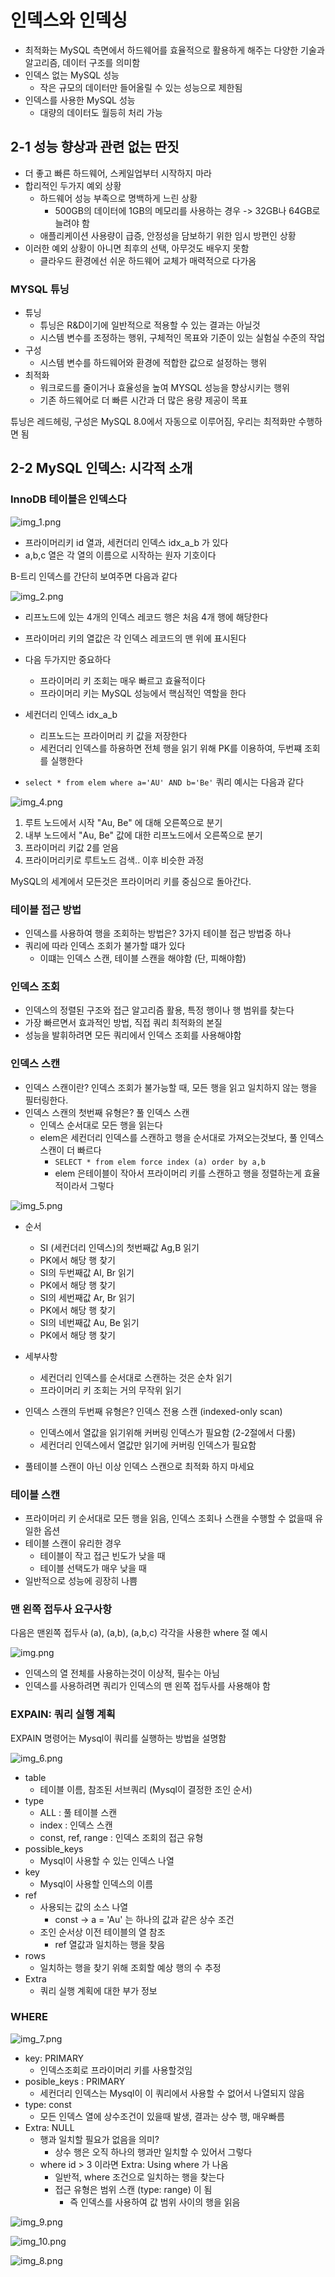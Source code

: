 # 인덱스와 인덱싱

* 최적화는 MySQL 측면에서 하드웨어를 효율적으로 활용하게 해주는 다양한 기술과 알고리즘, 데이터 구조를 의미함
* 인덱스 없는 MySQL 성능
  * 작은 규모의 데이터만 들어올릴 수 있는 성능으로 제한됨
* 인덱스를 사용한 MySQL 성능
  * 대량의 데이터도 월등히 처리 가능

## 2-1 성능 향상과 관련 없는 딴짓

* 더 좋고 빠른 하드웨어, 스케일업부터 시작하지 마라
* 합리적인 두가지 예외 상황
  * 하드웨어 성능 부족으로 명백하게 느린 상황
    * 500GB의 데이터에 1GB의 메모리를 사용하는 경우 ->  32GB나 64GB로 늘려야 함
  * 애플리케이션 사용량이 급증, 안정성을 담보하기 위한 임시 방편인 상황
* 이러한 예외 상황이 아니면 최후의 선택, 아무것도 배우지 못함
  * 클라우드 환경에선 쉬운 하드웨어 교체가 매력적으로 다가옴

### MYSQL 튜닝

* 튜닝
  * 튜닝은 R&D이기에 일반적으로 적용할 수 있는 결과는 아닐것
  * 시스템 변수를 조정하는 행위, 구체적인 목표와 기준이 있는 실험실 수준의 작업
* 구성
  * 시스템 변수를 하드웨어와 환경에 적합한 값으로 설정하는 행위
* 최적화
  * 워크로드를 줄이거나 효율성을 높여 MYSQL 성능을 향상시키는 행위
  * 기존 하드웨어로 더 빠른 시간과 더 많은 용량 제공이 목표

튜닝은 레드헤링, 구성은 MySQL 8.0에서 자동으로 이루어짐, 우리는 최적화만 수행하면 됨

## 2-2 MySQL 인덱스: 시각적 소개

### InnoDB 테이블은 인덱스다

![img_1.png](img_1.png)

* 프라이머리키 id 열과, 세컨더리 인덱스 idx_a_b 가 있다
* a,b,c 열은 각 열의 이름으로 시작하는 원자 기호이다

B-트리 인덱스를 간단히 보여주면 다음과 같다

![img_2.png](img_2.png)

* 리프노드에 있는 4개의 인덱스 레코드 행은 처음 4개 행에 해당한다
* 프라이머리 키의 열값은 각 인덱스 레코드의 맨 위에 표시된다
* 다음 두가지만 중요하다
  * 프라이머리 키 조회는 매우 빠르고 효율적이다
  * 프라이머리 키는 MySQL 성능에서 핵심적인 역할을 한다

* 세컨더리 인덱스 idx_a_b
  * 리프노드는 프라이머리 키 값을 저장한다
  * 세컨더리 인덱스를 하용하면 전체 행을 읽기 위해 PK를 이용하여, 두번쨰 조회를 실행한다
* `select * from elem where a='AU' AND b='Be'` 쿼리 예시는 다음과 같다

![img_4.png](img_4.png)

1. 루트 노드에서 시작 "Au, Be" 에 대해 오른쪽으로 분기
2. 내부 노드에서 "Au, Be" 값에 대한 리프노드에서 오른쪽으로 분기
3. 프라이머리 키값 2를 얻음
4. 프라이머리키로 루트노드 검색.. 이후 비슷한 과정

MySQL의 세계에서 모든것은 프라이머리 키를 중심으로 돌아간다.

### 테이블 접근 방법

* 인덱스를 사용하여 행을 조회하는 방법은? 3가지 테이블 접근 방법중 하나
* 쿼리에 따라 인덱스 조회가 불가할 떄가 있다
  * 이떄는 인덱스 스캔, 테이블 스캔을 해야함 (단, 피해야함)

### 인덱스 조회

* 인덱스의 정렬된 구조와 접근 알고리즘 활용, 특정 행이나 행 범위를 찾는다
* 가장 빠르면서 효과적인 방법, 직접 쿼리 최적화의 본질
* 성능을 발휘하려면 모든 쿼리에서 인덱스 조회를 사용해야함

### 인덱스 스캔

* 인덱스 스캔이란? 인덱스 조회가 불가능할 때, 모든 행을 읽고 일치하지 않는 행을 필터링한다.
* 인덱스 스캔의 첫번째 유형은? 풀 인덱스 스캔
  * 인덱스 순서대로 모든 행을 읽는다
  * elem은 세컨더리 인덱스를 스캔하고 행을 순서대로 가져오는것보다, 풀 인덱스 스캔이 더 빠르다
    * `SELECT * from elem force index (a) order by a,b`
    * elem 은테이블이 작아서 프라이머리 키를 스캔하고 행을 정렬하는게 효율적이라서 그렇다

![img_5.png](img_5.png)

* 순서
  * SI (세컨더리 인덱스)의 첫번째값 Ag,B 읽기
  * PK에서 해당 행 찾기
  * SI의 두번째값 Al, Br 읽기
  * PK에서 해당 행 찾기
  * SI의 세번째값 Ar, Br 읽기
  * PK에서 해당 행 찾기
  * SI의 네번째값 Au, Be 읽기
  * PK에서 해당 행 찾기
* 세부사항
  * 세컨더리 인덱스를 순서대로 스캔하는 것은 순차 읽기
  * 프라이머리 키 조회는 거의 무작위 읽기

* 인덱스 스캔의 두번째 유형은? 인덱스 전용 스캔 (indexed-only scan)
  * 인덱스에서 열값을 읽기위해 커버링 인덱스가 필요함 (2-2절에서 다룸)
  * 세컨더리 인덱스에서 열값만 읽기에 커버링 인덱스가 필요함
* 풀테이블 스캔이 아닌 이상 인덱스 스캔으로 최적화 하지 마세요

### 테이블 스캔

* 프라이머리 키 순서대로 모든 행을 읽음, 인덱스 조회나 스캔을 수행할 수 없을때 유일한 옵션
* 테이블 스캔이 유리한 경우
  * 테이블이 작고 접근 빈도가 낮을 때
  * 테이블 선택도가 매우 낮을 때
* 일반적으로 성능에 굉장히 나쁨

### 맨 왼쪽 접두사 요구사항

다음은 맨왼쪽 접두사 (a), (a,b), (a,b,c) 각각을 사용한 where 절 예시

![img.png](img.png)

* 인덱스의 열 전체를 사용하는것이 이상적, 필수는 아님
* 인덱스를 사용하려면 쿼리가 인덱스의 맨 왼쪽 접두사를 사용해야 함

### EXPAIN: 쿼리 실행 계획

EXPAIN 명령어는 Mysql이 쿼리를 실행하는 방법을 설명함

![img_6.png](img_6.png)

* table
  * 테이블 이름, 참조된 서브쿼리 (Mysql이 결정한 조인 순서)
* type
  * ALL : 풀 테이블 스캔 
  * index : 인덱스 스캔
  * const, ref, range : 인덱스 조회의 접근 유형
* possible_keys
  * Mysql이 사용할 수 있는 인덱스 나열
* key
  * Mysql이 사용할 인덱스의 이름
* ref
  * 사용되는 값의 소스 나열
    * const -> a = 'Au' 는 하나의 값과 같은 상수 조건
  * 조인 순서상 이전 테이블의 열 참조
    * ref 열값과 일치하는 행을 찾음
* rows
  * 일치하는 행을 찾기 위해 조회할 예상 행의 수 추정
* Extra
  * 쿼리 실행 계획에 대한 부가 정보

### WHERE

![img_7.png](img_7.png)

* key: PRIMARY
  * 인덱스조회로 프라이머리 키를 사용할것임
* posible_keys : PRIMARY
  * 세컨더리 인덱스는 Mysql이 이 쿼리에서 사용할 수 없어서 나열되지 않음
* type: const
  * 모든 인덱스 열에 상수조건이 있을때 발생, 결과는 상수 행, 매우빠름
* Extra: NULL
  * 행과 일치할 필요가 없음을 의미?
    * 상수 행은 오직 하나의 행과만 일치할 수 있어서 그렇다
  * where id > 3 이라면 Extra: Using where 가 나옴
    * 일반적, where 조건으로 일치하는 행을 찾는다 
    * 접근 유형은 범위 스캔 (type: range) 이 됨
      * 즉 인덱스를 사용하여 값 범위 사이의 행을 읽음
      
![img_9.png](img_9.png)

![img_10.png](img_10.png)

![img_8.png](img_8.png)
